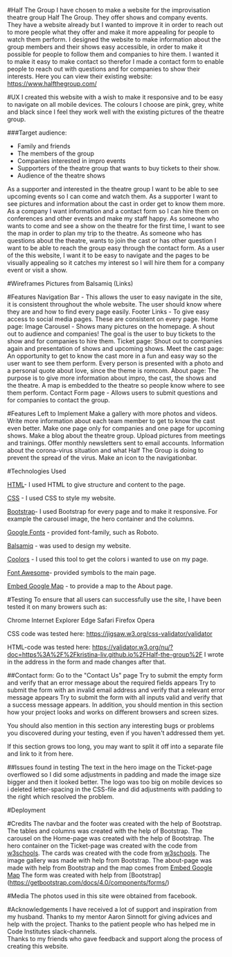  
#Half The Group
I have chosen to make a website for the improvisation theatre group Half The Group. They offer shows and company events.  
They have a website already but I wanted to improve it in order to reach out to more people what they offer and make it more appealing for people to watch them perform. 
I designed the website to make information about the group members and their shows easy accessible, in order to make it possible for people to follow them and companies to hire them. 
I wanted it to make it easy to make contact so therefor I made a contact form to enable people to reach out with questions and for companies to show their interests.
Here you can view their existing website: https://www.halfthegroup.com/

#UX
I created this website with a wish to make it responsive and to be easy to navigate on all mobile devices.
The colours I choose are pink, grey, white and black since I feel they work well with the existing pictures of the theatre group. 
 
###Target audience:
- Family and friends
- The members of the group
- Companies interested in impro events
- Supporters of the theatre group that wants to buy tickets to their show.
- Audience of the theatre shows

As a supporter and interested in the theatre group I want to be able to see upcoming events so I can come and watch them.
As a supporter I want to see pictures and information about the cast in order get to know them more.
As a company I want information and a contact form so I can hire them on conferences and other events and make my staff happy.
As someone who wants to come and see a show on the theatre for the first time, I want to see the map in order to plan my trip to the theatre.
As someone who has questions about the theatre, wants to join the cast or has other question I want to be able to reach the group easy through the contact form.
As a user of the this website, I want it to be easy to navigate and the pages to be visually appealing so it catches my interest so I will hire them for a company event or visit a show.

#Wireframes
Pictures from Balsamiq (Links)
 
#Features
Navigation Bar - This allows the user to easy navigate in the site, it is consistent throughout the whole website. 
The user should know where they are and how to find every page easily. 
Footer Links -  To give easy access to social media pages. These are consistent on every page. 
Home page: Image Carousel - Shows many pictures on the homepage. A shout out to audience and companies! The goal is the user to buy tickets to the show and for companies to hire them. 
Ticket page: Shout out to companies again and presentation of shows and upcoming shows. 
Meet the cast page: An opportunity to get to know the cast more in a fun and easy way so the user want to see them perform. Every person is presented with a photo and a personal quote about love, since the theme is romcom. 
About page: The purpose is to give more information about impro, the cast, the shows and the theatre. A map is embedded to the theatre so people know where to see them perform. 
Contact Form page - Allows users to submit questions and for companies to contact the group.
 
#Features Left to Implement
Make a gallery with more photos and videos. 
Write more information about each team member to get to know the cast even better. 
Make one page only for companies and one page for upcoming shows. 
Make a blog about the theatre group. Upload pictures from meetings and trainings.
Offer monthly newsletters sent to email accounts. 
Information about the corona-virus situation and what Half The Group is doing to prevent the spread of the virus. 
Make an icon to the navigationbar. 
 
 
#Technologies Used
 
[HTML](https://en.wikipedia.org/wiki/HTML5)- I used HTML to give structure and content to the page. 
 
[CSS](https://sv.wikipedia.org/wiki/Cascading_Style_Sheets) - I used CSS to style my website. 
 
[Bootstrap](https://getbootstrap.com/docs/4.4/getting-started/introduction/)- I used Bootstrap for every page and to make it responsive. For example the carousel image, the hero container and the columns. 

[Google Fonts](https://fonts.google.com/) - provided font-family, such as Roboto.
 
[Balsamiq](https://balsamiq.com/) - was used to design my website. 
 
[Coolors](https://coolors.co/806157-cccccc-cf5d9a-e5b6a9-c0287a) - I used this tool to get the colors i wanted to use on my page. 
 
[Font Awesome](https://fontawesome.com/)- provided symbols to the main page. 

[Embed Google Map](https://www.embedgooglemap.net/) - to provide a map to the About page. 

#Testing
To ensure that all users can successfully use the site, I have been tested it on many browers such as:

Chrome
Internet Explorer
Edge
Safari
Firefox
Opera

CSS code was tested here: https://jigsaw.w3.org/css-validator/validator

HTML-code was tested here: https://validator.w3.org/nu/?doc=https%3A%2F%2Fkristina-liv.github.io%2FHalf-the-group%2F
I wrote in the address in the form and made changes after that. 

##Contact form:
Go to the "Contact Us" page
Try to submit the empty form and verify that an error message about the required fields appears
Try to submit the form with an invalid email address and verify that a relevant error message appears
Try to submit the form with all inputs valid and verify that a success message appears.
In addition, you should mention in this section how your project looks and works on different browsers and screen sizes.

You should also mention in this section any interesting bugs or problems you discovered during your testing, even if you haven't addressed them yet.

If this section grows too long, you may want to split it off into a separate file and link to it from here.

##Issues found in testing
The text in the hero image on the Ticket-page overflowed so I did some adjustments in padding and made the image size bigger and then it looked better. 
The logo was too big on mobile devices so i deleted letter-spacing in the CSS-file and did adjustments with padding to the right which resolved the problem. 

#Deployment


#Credits
The navbar and the footer was created with the help of Bootstrap. 
The tables and columns was created with the help of Bootstrap. 
The carousel on the Home-page was created with the help of Bootstrap. 
The hero container on the Ticket-page was created with the code from [w3schools](https://www.w3schools.com/howto/howto_css_hero_image.asp). 
The cards was created with the code from [w3schools](https://www.w3schools.com/bootstrap4/bootstrap_cards.asp). 
The image gallery was made with help from Bootstrap. 
The about-page was made with help from Bootstrap and the map comes from [Embed Google Map](https://www.embedgooglemap.net/)
The form was created with help from [Bootstrap] (https://getbootstrap.com/docs/4.0/components/forms/)
 
#Media
The photos used in this site were obtained from facebook. 
 
#Acknowledgements
I have received a lot of support and inspiration from my husband. 
Thanks to my mentor Aaron Sinnott for giving advices and help with the project. 
Thanks to the patient people who has helped me in Code Institutes slack-channels.  
Thanks to my friends who gave feedback and support along the process of creating this website.
